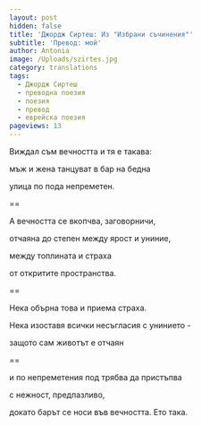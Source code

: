 ```yaml
---
layout: post
hidden: false
title: 'Джордж Сиртеш: Из "Избрани съчинения"'
subtitle: 'Превод: мой'
author: Antonia
image: /Uploads/szirtes.jpg
category: translations
tags:
  - Джордж Сиртеш
  - преводна поезия
  - поезия
  - превод
  - еврейска поезия
pageviews: 13
---
```

Виждал съм вечността и тя е такава:

мъж и жена танцуват в бар на бедна

улица по пода непреметен.

\==

А вечността се вкопчва, заговорничи,

отчаяна до степен между ярост и униние,

между топлината и страха

от откритите пространства.

\==

Нека обърна това и приема страха.

Нека изоставя всички несъгласия с унинието -

защото сам животът е отчаян

\==

и по непреметения под трябва да пристъпва

с нежност, предпазливо,

докато барът се носи във вечността. Ето така.
